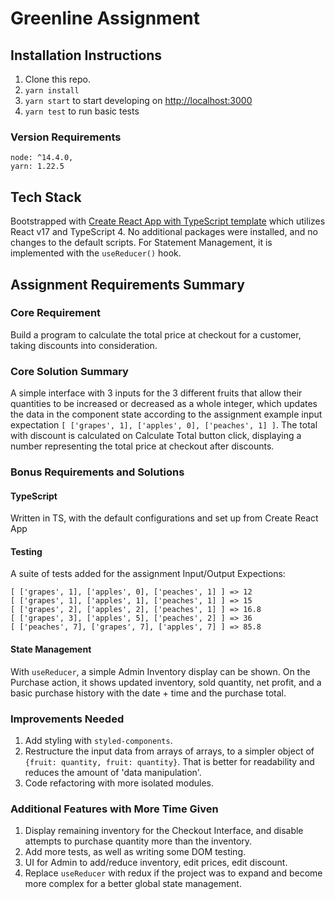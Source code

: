 # Greenline Assignment

## Installation Instructions

1. Clone this repo.
2. `yarn install`
3. `yarn start` to start developing on [http://localhost:3000](http://localhost:3000)
4. `yarn test` to run basic tests

### Version Requirements

```
node: ^14.4.0,
yarn: 1.22.5
```

## Tech Stack

Bootstrapped with [Create React App with TypeScript template](https://create-react-app.dev/docs/adding-typescript/) which utilizes React v17 and TypeScript 4.
No additional packages were installed, and no changes to the default scripts.
For Statement Management, it is implemented with the `useReducer()` hook.

## Assignment Requirements Summary

### Core Requirement 

Build a program to calculate the total price at checkout for a customer, taking discounts into consideration.

### Core Solution Summary

A simple interface with 3 inputs for the 3 different fruits that allow their quantities to be increased or decreased as a whole integer, which updates the data in the component state according to the assignment example input expectation `[ ['grapes', 1], ['apples', 0], ['peaches', 1] ]`. The total with discount is calculated on Calculate Total button click, displaying a number representing the total price at checkout after discounts.

### Bonus Requirements and Solutions

#### TypeScript

Written in TS, with the default configurations and set up from Create React App

#### Testing

A suite of tests added for the assignment Input/Output Expections: 

```
[ ['grapes', 1], ['apples', 0], ['peaches', 1] ] => 12
[ ['grapes', 1], ['apples', 1], ['peaches', 1] ] => 15
[ ['grapes', 2], ['apples', 2], ['peaches', 1] ] => 16.8
[ ['grapes', 3], ['apples', 5], ['peaches', 2] ] => 36
[ ['peaches', 7], ['grapes', 7], ['apples', 7] ] => 85.8
```

#### State Management

With `useReducer`, a simple Admin Inventory display can be shown. On the Purchase action, it shows updated inventory, sold quantity, net profit, and a basic  purchase history with the date + time and the purchase total.

### Improvements Needed

1. Add styling with `styled-components`.
2. Restructure the input data from arrays of arrays, to a simpler object of `{fruit: quantity, fruit: quantity}`. That is better for readability and reduces the amount of 'data manipulation'.
3. Code refactoring with more isolated modules.

### Additional Features with More Time Given

1. Display remaining inventory for the Checkout Interface, and disable attempts to purchase quantity more than the inventory.
2. Add more tests, as well as writing some DOM testing.
3. UI for Admin to add/reduce inventory, edit prices, edit discount.
4. Replace `useReducer` with redux if the project was to expand and become more complex for a better global state management.
